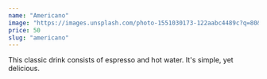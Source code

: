 ```yaml
---
name: "Americano"
image: "https://images.unsplash.com/photo-1551030173-122aabc4489c?q=80&w=2574&auto=format&fit=crop&ixlib=rb-4.0.3&ixid=M3wxMjA3fDB8MHxwaG90by1wYWdlfHx8fGVufDB8fHx8fA%3D%3D"
price: 50
slug: "americano"
---
```


This classic drink consists of espresso and hot water. It's simple, yet delicious.